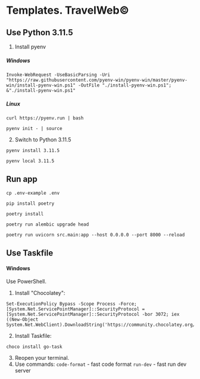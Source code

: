 # Templates. TravelWeb©

## Use Python 3.11.5

1. Install pyenv
##### Windows
```
Invoke-WebRequest -UseBasicParsing -Uri "https://raw.githubusercontent.com/pyenv-win/pyenv-win/master/pyenv-win/install-pyenv-win.ps1" -OutFile "./install-pyenv-win.ps1"; &"./install-pyenv-win.ps1"
```
##### Linux
```
curl https://pyenv.run | bash
```
```
pyenv init - | source
```
2. Switch to Python 3.11.5
```
pyenv install 3.11.5
```
```
pyenv local 3.11.5
```
## Run app
```
cp .env-example .env
```
```
pip install poetry
```
```
poetry install
```
```
poetry run alembic upgrade head
```
```
poetry run uvicorn src.main:app --host 0.0.0.0 --port 8000 --reload
```


## Use Taskfile

#### Windows
Use PowerShell.
1. Install "Chocolatey":
```
Set-ExecutionPolicy Bypass -Scope Process -Force; [System.Net.ServicePointManager]::SecurityProtocol = [System.Net.ServicePointManager]::SecurityProtocol -bor 3072; iex ((New-Object System.Net.WebClient).DownloadString('https://community.chocolatey.org/install.ps1'))
```
2. Install Taskfile:
```
choco install go-task
```
3. Reopen your terminal.
4. Use commands:
`code-format` - fast code format
`run-dev` - fast run dev server
